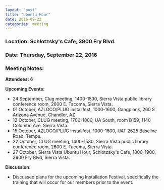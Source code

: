 ```yaml
---
layout: "post"
title: "Ubuntu Hour"
date: 2016-09-22
categories: meeting
---
```


### Location: Schlotzsky's Cafe, 3900 Fry Blvd.

### Date: Thursday, September 22, 2016

### Meeting Notes:

**Attendees:** 6

**Upcoming Events:**

 * 24 September, Clug meeting, 1400-1530, Sierra Vista public library conference room, 2600 E. Tacoma, Sierra Vista.
 * 01 October, AZLOCO/PLUG installfest, 1000-1600, Gangplank, 260 S Arizona Avenue, Chandler, AZ
 * 12 October, CLUG meeting, 1700-1800, UA South, room B159, 1140 Colombo Ave. Sierra Vista.
 * 15 October, AZLOCO/PLUG installfest, 1000-1600, UAT 2625 Baseline Road, Tempe.
 * 22 October, CLUG meeting, 1400-1530, Sierra Vista public library conference room, 2600 E. Tacoma,  Sierra Vista. 
 * 27 October, Sierra Vista Ubuntu Hour, Schlotzsky's Cafe, 1800-1900, 3900 Fry Blvd, Sierra Vista.
 
**Discussion:**
 
 * Discussed plans for the upcoming Installation Festival, specifically the training that will occur for our members prior to the event.
